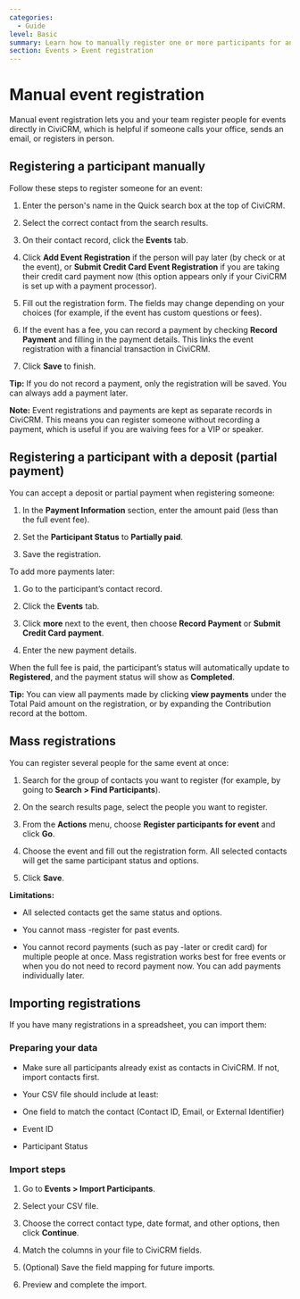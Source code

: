 ```yaml
---
categories:
  - Guide
level: Basic
summary: Learn how to manually register one or more participants for an event in CiviCRM, including handling payments and importing registrations.
section: Events > Event registration
---
```


# Manual event registration

Manual event registration lets you and your team register people for events directly in CiviCRM, which is helpful if someone calls your office, sends an email, or registers in person.

## Registering a participant manually

Follow these steps to register someone for an event:

1. Enter the person's name in the Quick search box at the top of CiviCRM.

2. Select the correct contact from the search results.

3. On their contact record, click the **Events** tab.

4. Click **Add Event Registration** if the person will pay later (by check or at the event), or **Submit Credit Card Event Registration** if you are taking their credit card payment now (this option appears only if your CiviCRM is set up with a payment processor).

5. Fill out the registration form. The fields may change depending on your choices (for example, if the event has custom questions or fees).

6. If the event has a fee, you can record a payment by checking **Record Payment** and filling in the payment details. This links the event registration with a financial transaction in CiviCRM.

7. Click **Save** to finish.

**Tip:** If you do not record a payment, only the registration will be saved. You can always add a payment later.

**Note:** Event registrations and payments are kept as separate records in CiviCRM. This means you can register someone without recording a payment, which is useful if you are waiving fees for a VIP or speaker.

## Registering a participant with a deposit (partial payment)

You can accept a deposit or partial payment when registering someone:

1. In the **Payment Information** section, enter the amount paid (less than the full event fee).

2. Set the **Participant Status** to **Partially paid**.

3. Save the registration.

To add more payments later:

1. Go to the participant’s contact record.

2. Click the **Events** tab.

3. Click **more** next to the event, then choose **Record Payment** or **Submit Credit Card payment**.

4. Enter the new payment details.

When the full fee is paid, the participant’s status will automatically update to **Registered**, and the payment status will show as **Completed**.

**Tip:** You can view all payments made by clicking **view payments** under the Total Paid amount on the registration, or by expanding the Contribution record at the bottom.

## Mass registrations

You can register several people for the same event at once:

1. Search for the group of contacts you want to register (for example, by going to **Search > Find Participants**).

2. On the search results page, select the people you want to register.

3. From the **Actions** menu, choose **Register participants for event** and click **Go**.

4. Choose the event and fill out the registration form. All selected contacts will get the same participant status and options.

5. Click **Save**.

**Limitations:**

- All selected contacts get the same status and options.

- You cannot mass
-register for past events.

- You cannot record payments (such as pay
-later or credit card) for multiple people at once. Mass registration works best for free events or when you do not need to record payment now. You can add payments individually later.

## Importing registrations

If you have many registrations in a spreadsheet, you can import them:

### Preparing your data

- Make sure all participants already exist as contacts in CiviCRM. If not, import contacts first.

- Your CSV file should include at least:

- One field to match the contact (Contact ID, Email, or External Identifier)

- Event ID

- Participant Status

### Import steps

1. Go to **Events > Import Participants**.

2. Select your CSV file.

3. Choose the correct contact type, date format, and other options, then click **Continue**.

4. Match the columns in your file to CiviCRM fields.

5. (Optional) Save the field mapping for future imports.

6. Preview and complete the import.

<!--
Source: https://docs.civicrm.org/user/en/latest/events/manual
-event-registration/ -->

<!--
Suggestion: This page is a Guide, as it gives step
-by-step instructions for specific tasks (manual, mass, and imported event registration) rather than teaching concepts (Explanation), providing a hands-on lesson (Tutorial), or listing exhaustive options (Reference). The level is Basic, as it is aimed at new or non-expert users. If needed, the "Importing registrations" section could be split into its own Guide for clarity. -->
